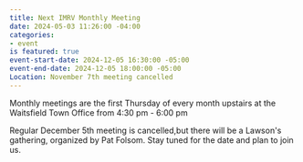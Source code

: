 ```yaml
---
title: Next IMRV Monthly Meeting
date: 2024-05-03 11:26:00 -04:00
categories:
- event
is featured: true
event-start-date: 2024-12-05 16:30:00 -05:00
event-end-date: 2024-12-05 18:00:00 -05:00
Location: November 7th meeting cancelled
---
```


Monthly meetings are the first Thursday of every month upstairs at the Waitsfield Town Office from 4:30 pm - 6:00 pm 

Regular December 5th meeting is cancelled,but there will be a Lawson's gathering, organized by Pat Folsom.  Stay tuned for the date and plan to join us. 